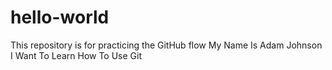 # hello-world
This repository is for practicing the GitHub flow
My Name Is Adam Johnson
I Want To Learn How To Use Git
